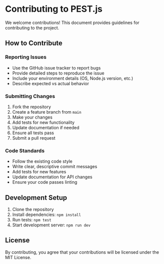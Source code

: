 # Contributing to PEST.js

We welcome contributions! This document provides guidelines for contributing to the project.

## How to Contribute

### Reporting Issues

- Use the GitHub issue tracker to report bugs
- Provide detailed steps to reproduce the issue
- Include your environment details (OS, Node.js version, etc.)
- Describe expected vs actual behavior

### Submitting Changes

1. Fork the repository
2. Create a feature branch from `main`
3. Make your changes
4. Add tests for new functionality
5. Update documentation if needed
6. Ensure all tests pass
7. Submit a pull request

### Code Standards

- Follow the existing code style
- Write clear, descriptive commit messages
- Add tests for new features
- Update documentation for API changes
- Ensure your code passes linting

## Development Setup

1. Clone the repository
2. Install dependencies: `npm install`
3. Run tests: `npm test`
4. Start development server: `npm run dev`

## License

By contributing, you agree that your contributions will be licensed under the MIT License.
